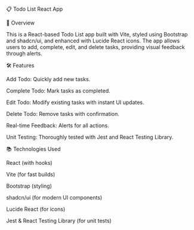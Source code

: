 📋 Todo List React App

🚀 Overview

This is a React-based Todo List app built with Vite, styled using Bootstrap and shadcn/ui, and enhanced with Lucide React icons. The app allows users to add, complete, edit, and delete tasks, providing visual feedback through alerts.

🛠️ Features

Add Todo: Quickly add new tasks.

Complete Todo: Mark tasks as completed.

Edit Todo: Modify existing tasks with instant UI updates.

Delete Todo: Remove tasks with confirmation.

Real-time Feedback: Alerts for all actions.

Unit Testing: Thoroughly tested with Jest and React Testing Library.

📚 Technologies Used

React (with hooks)

Vite (for fast builds)

Bootstrap (styling)

shadcn/ui (for modern UI components)

Lucide React (for icons)

Jest & React Testing Library (for unit tests)
